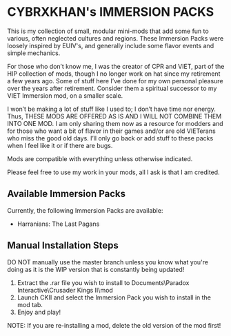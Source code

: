 # CYBRXKHAN's IMMERSION PACKS

This is my collection of small, modular mini-mods that add some fun to various, often neglected cultures and regions. These Immersion Packs were loosely inspired by EUIV's, and generally include some flavor events and simple mechanics.

For those who don’t know me, I was the creator of CPR and VIET, part of the HIP collection of mods, though I no longer work on hat since my retirement a few years ago. Some of stuff here I’ve done for my own personal pleasure over the years after retirement. Consider them a spiritual successor to my VIET Immersion mod, on a smaller scale.

I won’t be making a lot of stuff like I used to; I don’t have time nor energy. Thus, THESE MODS ARE OFFERED AS IS AND I WILL NOT COMBINE THEM INTO ONE MOD. I am only sharing them now as a resource for modders and for those who want a bit of flavor in their games and/or are old VIETerans who miss the good old days. I’ll only go back or add stuff to these packs when I feel like it or if there are bugs.

Mods are compatible with everything unless otherwise indicated.

Please feel free to use my work in your mods, all I ask is that I am credited.


## Available Immersion Packs

Currently, the following Immersion Packs are available:

- Harranians: The Last Pagans



## Manual Installation Steps

DO NOT manually use the master branch unless you know what you're doing as it is the WIP version that is constantly being updated!

1. Extract the .rar file you wish to install to Documents\Paradox Interactive\Crusader Kings II\mod
2. Launch CKII and select the Immersion Pack you wish to install in the mod tab.
3. Enjoy and play!

NOTE: If you are re-installing a mod, delete the old version of the mod first!

